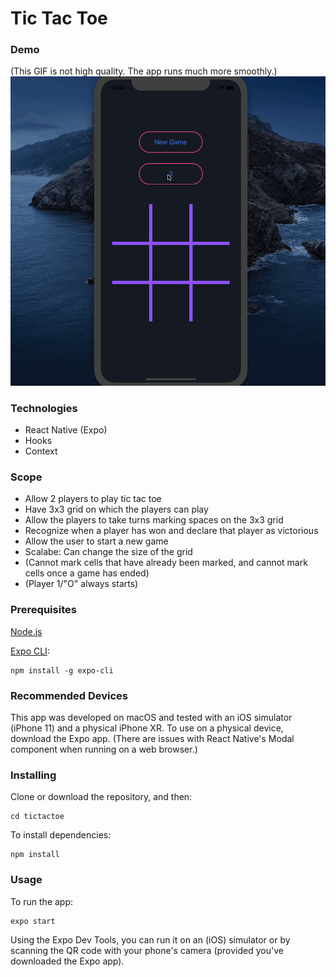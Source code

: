 # Tic Tac Toe

### Demo
(This GIF is not high quality. The app runs much more smoothly.)
![](tictactoe.gif)

### Technologies
* React Native (Expo)
* Hooks
* Context

### Scope
* Allow 2 players to play tic tac toe
* Have 3x3 grid on which the players can play
* Allow the players to take turns marking spaces on the 3x3 grid
* Recognize when a player has won and declare that player as victorious
* Allow the user to start a new game
* Scalabe: Can change the size of the grid
* (Cannot mark cells that have already been marked, and cannot mark cells once a game has ended)
* (Player 1/"O" always starts)


### Prerequisites
[Node.js](https://nodejs.org/)

[Expo CLI](https://expo.io/learn):
```
npm install -g expo-cli
```


### Recommended Devices
This app was developed on macOS and tested with an iOS simulator (iPhone 11) and a physical iPhone XR. To use on a physical device, download the Expo app.
(There are issues with React Native's Modal component when running on a web browser.)


### Installing
Clone or download the repository, and then:
```
cd tictactoe
```

To install dependencies:
```
npm install
```


### Usage
To run the app:
```
expo start
```
Using the Expo Dev Tools, you can run it on an (iOS) simulator or by scanning the QR code with your phone's camera (provided you've downloaded the Expo app).
